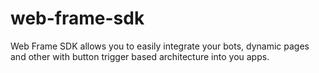 # web-frame-sdk
Web Frame SDK allows you to easily integrate your bots, dynamic pages and other with button trigger based architecture into you apps.
